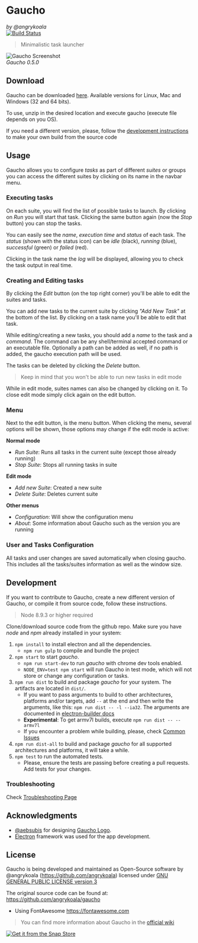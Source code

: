 Gaucho
======
_by @angrykoala_    
[![Build Status](https://travis-ci.org/angrykoala/gaucho.svg?branch=master)](https://travis-ci.org/angrykoala/gaucho)

> Minimalistic task launcher

![Gaucho Screenshot](https://angrykoala.github.io/gaucho/images/gaucho_preview.png)   
_Gaucho 0.5.0_

## Download

Gaucho can be downloaded [here](https://github.com/angrykoala/gaucho/releases).
Available versions for Linux, Mac and Windows (32 and 64 bits).

To use, unzip in the desired location and execute gaucho (execute file depends on you OS).

If you need a different version, please, follow the [development instructions](#development) to make your own build from the source code

## Usage
Gaucho allows you to configure _tasks_ as part of different _suites_ or groups you can access the different suites by clicking on its name in the navbar menu.

### Executing tasks
On each suite, you will find the list of possible tasks to launch. By clicking on _Run_ you will start that task. Clicking the same button again (now the _Stop_ button) you can stop the tasks.

You can easily see the _name_, _execution time_ and _status_ of each task. The _status_ (shown with the status icon) can be _idle_ (black), _running_ (blue), _successful_ (green) or _failed_ (red).

Clicking in the task name the _log_ will be displayed, allowing you to check the task output in real time.

### Creating and Editing tasks
By clicking the _Edit_ button (on the top right corner) you'll be able to edit the suites and tasks.

You can add new tasks to the current suite by clicking _"Add New Task"_ at the bottom of the list. By clicking on a task name you'll be able to edit that task.

While editing/creating a new tasks, you should add a _name_ to the task and a _command_. The command can be any shell/terminal accepted command or an executable file. Optionally a path can be added as well, if no path is added, the gaucho execution path will be used.

The tasks can be deleted by clicking the _Delete_ button.

> Keep in mind that you won't be able to run new tasks in edit mode

While in edit mode, suites names can also be changed by clicking on it. To close edit mode simply click again on the edit button.

### Menu
Next to the edit button, is the menu button. When clicking the menu, several options will be shown, those options may change if the edit mode is active:

**Normal mode**   
* _Run Suite_: Runs all tasks in the current suite (except those already running)
* _Stop Suite_: Stops all running tasks in suite

**Edit mode**  
* _Add new Suite_: Created a new suite
* _Delete Suite_: Deletes current suite

**Other menus**
* _Configuration_: Will show the configuration menu
* _About_: Some information about Gaucho such as the version you are running

### User and Tasks Configuration
All tasks and user changes are saved automatically when closing gaucho. This includes all the tasks/suites information as well as the window size.


## Development
If you want to contribute to Gaucho, create a new different version of Gaucho, or compile it from source code, follow these instructions.

> Node 8.9.3 or higher required

Clone/download source code from the github repo. Make sure you have _node_ and _npm_ already installed in your system:

1. `npm install` to install electron and all the dependencies.
    * `npm run gulp` to compile and bundle the project
2. `npm start` to start _gaucho_.
    * `npm run start-dev` to run _gaucho_ with chrome dev tools enabled.
    * `NODE_ENV=test npm start` will run Gaucho in test mode, which will not store or change any configuration or tasks.
3. `npm run dist` to build and package _gaucho_ for your system. The artifacts are located in `dist/`.
    * If you want to pass arguments to build to other architectures, platforms and/or targets, add `--` at the end and then write the arguments, like this: `npm run dist -- -l --ia32`. The arguments are documented in [electron-builder docs](https://www.electron.build/cli)
    * **Experimental**: To get armv7l builds, execute `npm run dist -- --armv7l`
    * If you encounter a problem while building, please, check [Common Issues](https://github.com/angrykoala/gaucho/wiki/Common-Issues)
4. `npm run dist-all` to build and package _gaucho_ for all supported architectures and platforms, it will take a while.
5. `npm test` to run the automated tests.
    * Please, ensure the tests are passing before creating a pull requests. Add tests for your changes.

### Troubleshooting

Check [Troubleshooting Page](https://github.com/angrykoala/gaucho/wiki/Common-Issues)

## Acknowledgments

* [@aebsubis](https://github.com/aebsubis) for designing [Gaucho Logo](https://github.com/angrykoala/gaucho/blob/master/resources/logos/gaucho_logo.png).
* [Electron](https://electron.atom.io)  framework was used for the app development.


## License
Gaucho is being developed and maintained as Open-Source software by @angrykoala (https://github.com/angrykoala) licensed under [GNU GENERAL PUBLIC LICENSE version 3](https://github.com/angrykoala/gaucho/blob/master/LICENSE)

The original source code can be found at: <https://github.com/angrykoala/gaucho>

* Using FontAwesome <https://fontawesome.com>

> You can find more information about Gaucho in the [official wiki](https://github.com/angrykoala/gaucho/wiki)



[![Get it from the Snap Store](https://snapcraft.io/static/images/badges/en/snap-store-black.svg)](https://snapcraft.io/gaucho)
